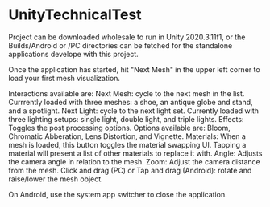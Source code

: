 # UnityTechnicalTest

Project can be downloaded wholesale to run in Unity 2020.3.11f1, or the Builds/Android or /PC directories can be fetched for the standalone applications develope with this project.

Once the application has started, hit "Next Mesh" in the upper left corner to load your first mesh visualization.

Interactions available are:
  Next Mesh: cycle to the next mesh in the list. Currrently loaded with three meshes: a shoe, an antique globe and stand, and a spotlight.
  Next Light: cycle to the next light set. Currently loaded with three lighting setups: single light, double light, and triple lights.
  Effects: Toggles the post processing options. Options available are: Bloom, Chromatic Abberation, Lens Distortion, and Vignette.
  Materials: When a mesh is loaded, this button toggles the material swapping UI. Tapping a material will present a list of other materials to replace it with.
  Angle: Adjusts the camera angle in relation to the mesh.
  Zoom: Adjust the camera distance from the mesh.
  Click and drag (PC) or Tap and drag (Android): rotate and raise/lower the mesh object.
 
On Android, use the system app switcher to close the application.
    
